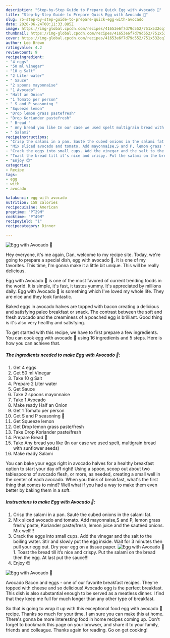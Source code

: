 ```yaml
---
description: "Step-by-Step Guide to Prepare Quick Egg with Avocado 🥑"
title: "Step-by-Step Guide to Prepare Quick Egg with Avocado 🥑"
slug: 75-step-by-step-guide-to-prepare-quick-egg-with-avocado
date: 2020-06-24T00:11:33.885Z
image: https://img-global.cpcdn.com/recipes/41653e6f7d79d552/751x532cq70/egg-with-avocado-🥑-recipe-main-photo.jpg
thumbnail: https://img-global.cpcdn.com/recipes/41653e6f7d79d552/751x532cq70/egg-with-avocado-🥑-recipe-main-photo.jpg
cover: https://img-global.cpcdn.com/recipes/41653e6f7d79d552/751x532cq70/egg-with-avocado-🥑-recipe-main-photo.jpg
author: Leo Brown
ratingvalue: 4.2
reviewcount: 9
recipeingredient:
- "4 eggs"
- "50 ml Vinegar"
- "10 g Salt"
- "2 Liter water"
- " Sauce"
- "2 spoons mayonnaise"
- "1 Avocado"
- "Half an Onion"
- "1 Tomato per person"
- " S and P seasoning "
- "Squeeze lemon"
- "Drop lemon grass pastefresh"
- "Drop Koriander pastefresh"
- " Bread "
- " Any bread you like In our case we used spelt multigrain bread with sunflower seeds"
- " Salami"
recipeinstructions:
- "Crisp the salami in a pan. Sauté the cubed onions in the salami fat."
- "Mix sliced avocado and tomato. Add mayonnaise,S and P, lemon grass fresh/ paste, Koriander paste/fresh, lemon juice and the sautéed onions. Mix well!!!"
- "Crack the eggs into small cups. Add the vinegar and the salt to the boiling water. Stir and slowly put the egg inside. Wait for 3 minutes then pull your egg out. Dry your egg on a tissue paper."
- "Toast the bread till it’s nice and crispy. Put the salami on the bread then the egg. At last put the sauce!!!"
- "Enjoy 😊"
categories:
- Recipe
tags:
- egg
- with
- avocado

katakunci: egg with avocado 
nutrition: 158 calories
recipecuisine: American
preptime: "PT29M"
cooktime: "PT49M"
recipeyield: "1"
recipecategory: Dinner

---
```



![Egg with Avocado 🥑](https://img-global.cpcdn.com/recipes/41653e6f7d79d552/751x532cq70/egg-with-avocado-🥑-recipe-main-photo.jpg)

Hey everyone, it's me again, Dan, welcome to my recipe site. Today, we're going to prepare a special dish, egg with avocado 🥑. It is one of my favorites. This time, I'm gonna make it a little bit unique. This will be really delicious.

Egg with Avocado 🥑 is one of the most favored of current trending foods in the world. It is simple, it's fast, it tastes yummy. It's appreciated by millions daily. Egg with Avocado 🥑 is something which I've loved my whole life. They are nice and they look fantastic.

Baked eggs in avocado halves are topped with bacon creating a delicious and satisfying paleo breakfast or snack. The contrast between the soft and fresh avocado and the creaminess of a poached egg is brilliant. Good thing is it&#39;s also very healthy and satisfying.


To get started with this recipe, we have to first prepare a few ingredients. You can cook egg with avocado 🥑 using 16 ingredients and 5 steps. Here is how you can achieve that.

<!--inarticleads1-->

##### The ingredients needed to make Egg with Avocado 🥑:

1. Get 4 eggs
1. Get 50 ml Vinegar
1. Take 10 g Salt
1. Prepare 2 Liter water
1. Get  Sauce
1. Take 2 spoons mayonnaise
1. Take 1 Avocado
1. Make ready Half an Onion
1. Get 1 Tomato per person
1. Get  S and P seasoning 🧂
1. Get Squeeze lemon
1. Get Drop lemon grass paste/fresh
1. Take Drop Koriander paste/fresh
1. Prepare  Bread 🥖
1. Take  Any bread you like (In our case we used spelt, multigrain bread with sunflower seeds)
1. Make ready  Salami


You can bake your eggs right in avocado halves for a healthy breakfast option to start your day off right! Using a spoon, scoop out about two tablespoons of avocado flesh, or more, as needed, creating a small well in the center of each avocado. When you think of breakfast, what&#39;s the first thing that comes to mind? Well what if you had a way to make them even better by baking them in a soft. 

<!--inarticleads2-->

##### Instructions to make Egg with Avocado 🥑:

1. Crisp the salami in a pan. Sauté the cubed onions in the salami fat.
1. Mix sliced avocado and tomato. Add mayonnaise,S and P, lemon grass fresh/ paste, Koriander paste/fresh, lemon juice and the sautéed onions. Mix well!!!
1. Crack the eggs into small cups. Add the vinegar and the salt to the boiling water. Stir and slowly put the egg inside. Wait for 3 minutes then pull your egg out. Dry your egg on a tissue paper.
<img src="//assets-global.cpcdn.com/assets/icons/button_play-2c75c40dde080a61004c1f40b05d8f140eaff45d7e9e6481dc71c63d2e7c4909.png" alt="Egg with Avocado 🥑">1. Toast the bread till it’s nice and crispy. Put the salami on the bread then the egg. At last put the sauce!!!
1. Enjoy 😊
<img src="//assets-global.cpcdn.com/assets/icons/button_play-2c75c40dde080a61004c1f40b05d8f140eaff45d7e9e6481dc71c63d2e7c4909.png" alt="Egg with Avocado 🥑">

Avocado Bacon and eggs - one of our favorite breakfast recipes. They&#39;re topped with cheese and so delicious! Avocado egg is the perfect breakfast. This dish is also substantial enough to be served as a meatless dinner. I find that they keep me full for much longer than any other type of breakfast. 

So that is going to wrap it up with this exceptional food egg with avocado 🥑 recipe. Thanks so much for your time. I am sure you can make this at home. There's gonna be more interesting food in home recipes coming up. Don't forget to bookmark this page on your browser, and share it to your family, friends and colleague. Thanks again for reading. Go on get cooking!
